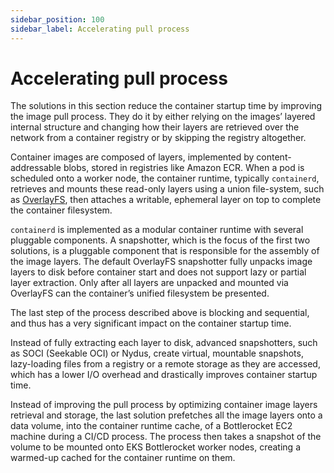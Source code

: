 ```yaml
---
sidebar_position: 100
sidebar_label: Accelerating pull process
---
```


# Accelerating pull process 


The solutions in this section reduce the container startup time by improving the image pull process. They do it by either relying on the images’ layered internal structure and changing how their layers are retrieved over the network from a container registry or by skipping the registry altogether.

Container images are composed of layers, implemented by content-addressable blobs, stored in registries like Amazon ECR. When a pod is scheduled onto a worker node, the container runtime, typically `containerd`, retrieves and mounts these read-only layers using a union file-system, such as [OverlayFS](https://en.wikipedia.org/wiki/OverlayFS), then attaches a writable, ephemeral layer on top to complete the container filesystem.

`containerd` is implemented as a modular container runtime with several pluggable components. A snapshotter,  which is the focus of the first two solutions, is a pluggable component that is responsible for the assembly of the image layers. The default OverlayFS snapshotter fully unpacks image layers to disk before container start and does not support lazy or partial layer extraction. Only after all layers are unpacked and mounted via OverlayFS can the container’s unified filesystem be presented. 

The last step of the process described above is  blocking and sequential, and thus has a very significant impact on the container startup time.

Instead of fully extracting each layer to disk, advanced snapshotters, such as SOCI (Seekable OCI) or Nydus, create virtual, mountable snapshots, lazy-loading files from a registry or a remote storage as they are accessed, which has a lower I/O overhead and drastically improves container startup time.

Instead of improving the pull process by optimizing container image layers retrieval and storage, the last solution prefetches all the image layers onto a data volume, into the container runtime cache, of a Bottlerocket EC2 machine during a CI/CD process. The process then takes a snapshot of the volume to be mounted onto EKS Bottlerocket worker nodes, creating a warmed-up cached for the container runtime on them.

